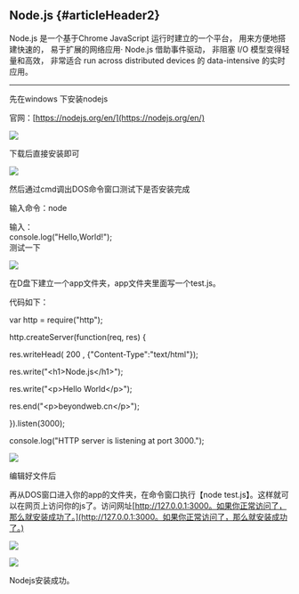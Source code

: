 ## Node.js {#articleHeader2}

Node.js 是一个基于Chrome JavaScript 运行时建立的一个平台， 用来方便地搭建快速的， 易于扩展的网络应用· Node.js 借助事件驱动， 非阻塞 I/O 模型变得轻量和高效， 非常适合 run across distributed devices 的 data-intensive 的实时应用。

---

先在windows 下安装nodejs

官网：[https://nodejs.org/en/](https://nodejs.org/en/)

![](http://images2015.cnblogs.com/blog/911086/201611/911086-20161128150200209-1564200357.png)

下载后直接安装即可

![](http://images2015.cnblogs.com/blog/911086/201611/911086-20161128150331959-1136260471.png)

然后通过cmd调出DOS命令窗口测试下是否安装完成

输入命令：node

输入：  
console.log\("Hello,World!"\);  
测试一下

![](http://images2015.cnblogs.com/blog/911086/201611/911086-20161128150751287-1985179846.png)

在D盘下建立一个app文件夹，app文件夹里面写一个test.js。

代码如下：

var http = require\("http"\);

http.createServer\(function\(req, res\) {

res.writeHead\( 200 , {"Content-Type":"text/html"}\);

res.write\("&lt;h1&gt;Node.js&lt;/h1&gt;"\);

res.write\("&lt;p&gt;Hello World&lt;/p&gt;"\);

res.end\("&lt;p&gt;beyondweb.cn&lt;/p&gt;"\);

}\).listen\(3000\);

console.log\("HTTP server is listening at port 3000."\);

![](http://images2015.cnblogs.com/blog/911086/201611/911086-20161128150930490-1531084582.png)

编辑好文件后

再从DOS窗口进入你的app的文件夹，在命令窗口执行【node test.js】。这样就可以在网页上访问你的js了。访问网址[http://127.0.0.1:3000。如果你正常访问了，那么就安装成功了。](http://127.0.0.1:3000。如果你正常访问了，那么就安装成功了。)

![](http://images2015.cnblogs.com/blog/911086/201611/911086-20161128151043677-1551847562.png)

![](http://images2015.cnblogs.com/blog/911086/201611/911086-20161128151325990-269570167.png)

Nodejs安装成功。

